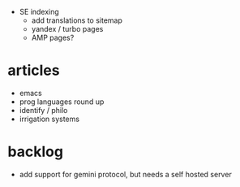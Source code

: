 - SE indexing
  - add translations to sitemap
  - yandex / turbo pages
  - AMP pages?
  
# articles
- emacs
- prog languages round up
- identify / philo
- irrigation systems

# backlog
- add support for gemini protocol, but needs a self hosted server
